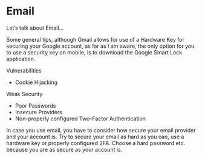 # Email

Let’s talk about Email…

Some general tips, although Gmail allows for use of a Hardware Key for securing your Google account, as far as I am aware, the only option for you to use a security key on mobile, is to download the Google Smart Lock application.

Vulnerabilities

- Cookie Hijacking

Weak Security

- Poor Passwords
- Insecure Providers
- Non-properly configured Two-Factor Authentication

In case you use email, you have to consider how secure your email provider and your account is. Try to secure your email as hard as you can, use a hardware key or properly configured 2FA. Choose a hard password etc. because you are as secure as your account is.